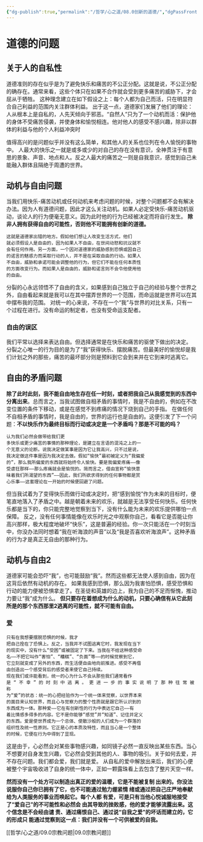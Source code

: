 ```yaml
---
{"dg-publish":true,"permalink":"/哲学/心之道/08.0创新的道德/","dgPassFrontmatter":true}
---
```


# 道德的问题
## 关于人的自私性
道德准则的存在似乎是为了避免快乐和痛苦的不公正分配。这就是说，不公正分配的确存在。通常来看，这些个体只在如果不合作就会受到更多痛苦的威胁下，才会屈从于牺牲。
这种理念建立在如下假设之上：每个人都为自己而活，只在明显符合自己利益的范围内关注群体利益。
出于这一点，道德家们发展了他们的理论：人从根本上是自私的，人先天倾向于邪恶。“自然人”只为了一个动机而活：保护他的身体不受痛苦侵袭，并使身体和愉悦相连。他对他人的感受不感兴趣，除非以群体的利益与他的个人利益冲突时

值得高兴的是问题似乎并没有这么简单，和其他人的关系也位列在令人愉悦的事物中。
人最大的快乐之一就是或多或少的对自己的存在没有意识，全神贯注于有意思的景象、声音、地点和人。反之人最大的痛苦之一则是自我意识，感觉到自己未能融入群体且隔绝于周遭的世界。
## 动机与自由问题
当我们用快乐-痛苦动机或任何动机来考虑问题的时候，对整个问题都不会有解决办法。因为人有道德问题，因此才这么关注动机。如果人必定受快乐-痛苦动机驱动，谈论人的行为便毫无意义。因为此时他的行为已经被决定而将自行发生。
**除非人拥有获得自由的可能性，否则他不可能拥有创新的道德。**
```
这就是道德家出错的地⽅。假如他们想让⼈改变⽣活⽅式，他们
就必须假设⼈是⾃由的，因为如果⼈不⾃由，在世间动怒和抗议就不
会有任何作⽤。另⼀⽅⾯，⼀个因对道德家的威胁感到恐惧或因⾃⼰
的诺⾔的魅惑⼒⽽采取⾏动的⼈，并不是在采取⾃由的⾏动。如果⼈
不⾃由，威胁和承诺可能会调整他的⾏为，但它们不能在任何本质性
的⽅⾯改变⾏为。⽽如果⼈是⾃由的，威胁和诺⾔则不会令他使⽤他
的⾃由。
```
分裂的心永远领悟不了自由的含义，如果感到自己独立于自己的经验与整个世界之外，自由看起来就是我可以在其中摆弄世界的一个范围，而命运就是世界可以在其中摆布我的范围。
对统一的心来说，不存在一个“我”与世界的对比关系，只有一个过程在进行。没有命运的制定者，也没有受命运支配者。

### 自由的误区
我们平常以选择来表达自由。但选择通常是在快乐和痛苦的驱使下做出的决定。
分裂之心唯一的行为目的是为了“我”获得快乐、摆脱痛苦。但最美好的愉悦却是我们计划之外的那些，痛苦的最坏部分则是预料到它会到来并在它到来时逃离它。
## 自由的矛盾问题
**除了此时此刻，我不能⾃由地⽣存在任⼀时刻，或者把我⾃⼰从我感觉到的东⻄中分离出来**。总⽽⾔之，当我试图做⾃相⽭盾的事情时，我是不⾃由的，例如在不改变位置的条件下移动，或是在感觉不到疼痛的情况下烧到⾃⼰的⼿指。
在做任何不自相矛盾的事情时，我是自由的，世界的运行也是自由的。这便引发了下一个问题：**不以快乐作为最终目标而行动或决定是一个矛盾吗？那是不可能的吗？**
```
认为我们必然会做带给我们更
多快乐或更少痛苦的事情的那种理论，是建⽴在⾔语的混沌之上的⼀
个⽆意义的论断。说我决定做某事是因为它让我⾼兴，只不过是说，
我决定做这件事是因为我决定去做。假如“愉快”最初被定义为“我偏爱
的”，那么我所偏爱的东⻄就将始终令⼈愉快。要是我偏爱疼痛——像
受虐狂那样——那么疼痛就会是愉悦的。简⽽⾔之，借由宣称“愉快意
味着我们所渴望的东⻄”——因此，我们所欲求得到的任何事物都是赏
⼼乐事——这套理论在⼀开始的时候便回避了问题。
```
但当我试着为了变得快乐而做行动或决定时，把“感到愉悦”作为未来的目标时，便笔直地落入了矛盾之中。越是朝着未来的欢乐，就越是无法享受任何快乐。任何快乐都是当下的，你只能完整地觉察到当下，没有什么能为未来的欢乐提供哪怕一点保障。
反之，没有任何事情能像在欢乐时光之中观察你⾃⼰，看看它是否能让你⾼兴那样，极⼤程度地破坏“快乐”，这是普遍的经验。你⼀次只能活在⼀个时刻当中，你没办法同时想着“我在听海浪的声⾳”以及“我是否喜欢听海浪声”。这种⽭盾的⾏为才是真正⽆⾃由的那种⾏为。
## 动机与自由2
道德家可能会恐吓“我”，也可能鼓励“我”。然而这些都无法使人感到自由，因为在这背后依然有动机的存在。
如果我感到恐惧，那么因为我害怕恐惧，感受恐惧和行动的能力便被恐惧拿走了。在圣徒和英雄的边上，我为自己的不足而惭愧，推动力要让“我”成为什么。
**但只要存在着想成为什么的动机，只要心确信有从它此刻所是的那个东西那里2逃离的可能性，就不可能有自由。**
### 爱
```
只有在我想要摆脱恐惧的时候，我才
把⾃⼰拴在了恐惧上。反之，当我并不试图逃离它时，我发现在当下
的现实中，没有什么“受困”或被固定了下来。当我在不给这种感受命
名——不把它叫作“害怕”、“糟糕”、“负⾯”等——的时候觉察到它，
它⽴刻就变成了另外的东⻄，⽽⽣活便⾃由地向前推进。感受不再借
由创造出⼀个感受背后的感受者来使它⾃⼰持续。
现在我们或许能看到，统⼀的⼼为什么不会从那些我们通常看作
是 “ 不 幸 ” 的 时 刻 中 逃 离 。 更 进 ⼀ 步 的 事 实 说 明 了 那 种 往 常 被 称
为“爱”的状态：统⼀的⼼把经验作为⼀个统⼀体来觉察，以世界本来
的⾯⽬来认知世界，⽽且⼼与觉察⼒的整个性质就是跟它所认识到的
东⻄成为⼀体。那种爱——它在有创新性的⾏为中表达它⾃⼰——有
着⽐情感多得多的内容。它不是你能够“感觉”并“知道”、记住并定义
的东⻄。爱是使世界成为⼀个总体、使散沙般的⼈们成为⼀个群落的
组织性及统⼀性原则。它正是⼼的本质及特性，⽽且当⼼是⼀个整体
的时候，它便在⾏为中得到了显现。
```
这是由于，心必然会对某些事物感兴趣，如同镜子必然一直反映出某些东西。当心不想要对自身发生兴趣，它必然会受到其他的人、事物的吸引。关于如何去爱，并不存在问题。我们都会爱，我们就是爱。
从自私的爱中解放出来后，我们的心便被整个宇宙吸收进了自身的统一体中，正如一颗露珠看上去包含了整片天空一样。

**然⽽没有⼀个处⽅可以制造出真正的爱的温暖，它是不能被复制
出来的。你没法说服你⾃⼰你已拥有了它，也不可能通过勉⼒绷紧情
绪或通过把⾃⼰庄严地奉献给为⼈类服务的事业⽽唤起它。每个⼈都
有爱，可是只有当他⼼悦诚服地接受了“爱⾃⼰”的不可能性和必然会
由其导致的挫败感，他的爱才能够流露出来。这个信念是不会经由谴
责、通过痛恨⾃⼰、通过说“⾃我之爱”的坏话⽽建⽴的，它的形成只
能通过觉察到这⼀点：我们并没有⼀个可供被爱的⾃我。**

[[哲学/心之道/09.0宗教问题\|09.0宗教问题]]